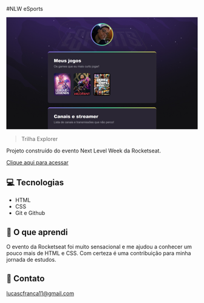 #NLW eSports 

![preview](./.github/preview.png)

>Trilha Explorer

Projeto construído do evento Next Level Week da Rocketseat.

[Clique aqui para acessar](https://lucasfranca0.github.io/nlw-esports-explorer/)


## 💻 Tecnologias

- HTML 
- CSS 
- Git e Github

## 📖 O que aprendi

O evento da Rocketseat foi muito sensacional e me ajudou a conhecer um pouco mais de HTML e CSS. Com certeza é uma contribuição para minha jornada de estudos. 

## 💙 Contato

lucascfranca11@gmail.com